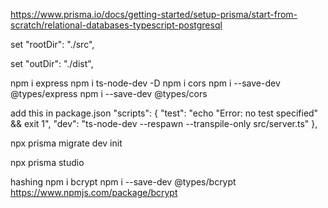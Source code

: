 https://www.prisma.io/docs/getting-started/setup-prisma/start-from-scratch/relational-databases-typescript-postgresql

set "rootDir": "./src",

set "outDir": "./dist",

npm i express
npm i ts-node-dev -D
npm i cors
npm i --save-dev @types/express
npm i --save-dev @types/cors

add this in package.json
"scripts": {
"test": "echo \"Error: no test specified\" && exit 1",
"dev": "ts-node-dev --respawn --transpile-only src/server.ts"
},




npx prisma migrate dev
init



npx prisma studio


hashing
npm i bcrypt
npm i --save-dev @types/bcrypt
https://www.npmjs.com/package/bcrypt